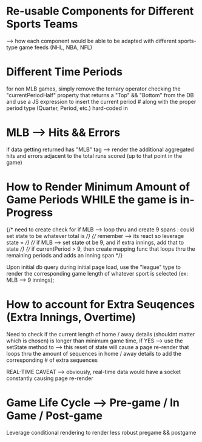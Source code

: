 # Re-usable Components for Different Sports Teams
  --> how each component would be able to be adapted with different sports-type game feeds (NHL, NBA, NFL)

# Different Time Periods

  for non MLB games, simply remove the ternary operator checking the "currentPeriodHalf" property that returns a "Top" && "Bottom" from the DB and use a JS expression to insert the current period # along with the proper period type (Quarter, Period, etc.) hard-coded in

# MLB --> Hits && Errors

  if data getting returned has "MLB" tag --> render the additional aggregated hits and errors adjacent to the total runs scored (up to that point in the game)

# How to Render Minimum Amount of Game Periods WHILE the game is in-Progress

  {/* need to create check for if MLB --> loop thru and create 9 spans : could set state to be whatever total is */}
  {/* remember --> its react so leverage state =  */}
  {/* if MLB --> set state ot be 9, and if extra innings, add that to state */}
  {/* if currentPeriod > 9, then create mapping func that loops thru the remaining periods and adds an inning span */}

  Upon initial db query during initial page load, use the "league" type to render the corresponding game length of whatever sport is selected (ex: MLB --> 9 innings);

# How to account for Extra Seuqences (Extra Innings, Overtime)

  Need to check if the current length of home / away details (shouldnt matter which is chosen) is longer than minimum game time, if YES --> use the setState method to  --> this reset of state will cause a page re-render that loops thru the amount of sequences in home / away details to add the corresponding # of extra sequences

  REAL-TIME CAVEAT --> obviously, real-time data would have a socket constantly causing page re-render

# Game Life Cycle --> Pre-game / In Game / Post-game

  Leverage conditional rendering to render less robust pregame && postgame 
